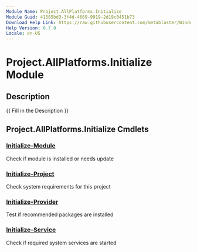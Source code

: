 ```yaml
---
Module Name: Project.AllPlatforms.Initialize
Module Guid: 41585bd3-3f4d-4669-9919-2d19c0451b73
Download Help Link: https://raw.githubusercontent.com/metablaster/WindowsFirewallRuleset/develop/Config/Content/0.7.0
Help Version: 0.7.0
Locale: en-US
---
```


# Project.AllPlatforms.Initialize Module
## Description
{{ Fill in the Description }}

## Project.AllPlatforms.Initialize Cmdlets
### [Initialize-Module](Initialize-Module.md)
Check if module is installed or needs update

### [Initialize-Project](Initialize-Project.md)
Check system requirements for this project

### [Initialize-Provider](Initialize-Provider.md)
Test if recommended packages are installed

### [Initialize-Service](Initialize-Service.md)
Check if required system services are started

